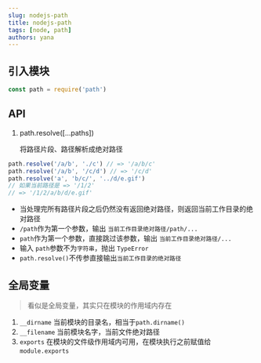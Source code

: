 ```yaml
---
slug: nodejs-path
title: nodejs-path
tags: [node, path]
authors: yana
---
```


## 引入模块

```javascript
const path = require('path')
```

## API

1. path.resolve([...paths])

   将路径片段、路径解析成绝对路径

```javascript
path.resolve('/a/b', './c') // => '/a/b/c'
path.resolve('/a/b', '/c/d') // => '/c/d'
path.resolve('a', 'b/c/', '../d/e.gif')
// 如果当前路径是 => '/1/2'
// => '/1/2/a/b/d/e.gif'
```

- 当处理完所有路径片段之后仍然没有返回绝对路径，则返回当前工作目录的绝对路径
- `/path`作为第一个参数，输出 `当前工作目录绝对路径/path/...`
- `path`作为第一个参数，直接跳过该参数，输出 `当前工作目录绝对路径/...`
- 输入 `path`参数不为`字符串`，抛出 `TypeError`
- `path.resolve()`不传参直接输出`当前工作目录的绝对路径`

## 全局变量

> 看似是全局变量，其实只在模块的作用域内存在

1. `__dirname` 当前模块的目录名，相当于`path.dirname()`
2. `__filename` 当前模块名字，当前文件绝对路径
3. `exports` 在模块的文件级作用域内可用，在模块执行之前赋值给`module.exports`

